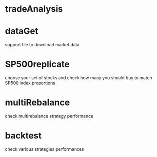 # tradeAnalysis
# dataGet
support file to download market data
# SP500replicate
choose your set of stocks and check how many you should buy to match SP500 index proportions
# multiRebalance
check multirebalance strategy performance
# backtest
check various strategies performances
